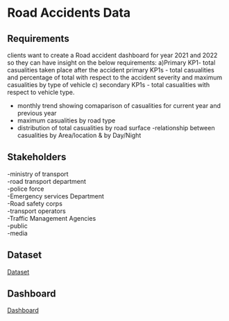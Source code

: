 # Road Accidents Data

## Requirements
clients want to create a Road accident dashboard for year 2021 and 2022 so they can have insight on the below requirements:
a)Primary KP1- total casualities taken place after the accident
primary KP1s - total casualities and percentage of total with respect to the accident severity and maximum casualities
by type of vehicle
c) secondary KP1s - total casualities with respect to vehicle type.
- monthly trend showing comaparison of casualities for current year and previous year
- maximum casualities by road type
- distribution of total casualities by road surface
-relationship between casualities by Area/location & by Day/Night

## Stakeholders
-ministry of transport  
-road transport department  
-police force  
-Emergency services Department  
-Road safety corps  
-transport operators  
-Traffic Management Agencies  
-public  
-media  

## Dataset
<a href = "https://github.com/PraxidesNandi/Road-Accidents-Dashboard/blob/master/Road%20Accident%20Data.xlsx"> Dataset </a>

## Dashboard
<a href = "https://github.com/PraxidesNandi/Road-Accidents-Dashboard/blob/master/road%20Accident%20Dashboard.png"> Dashboard </a>



